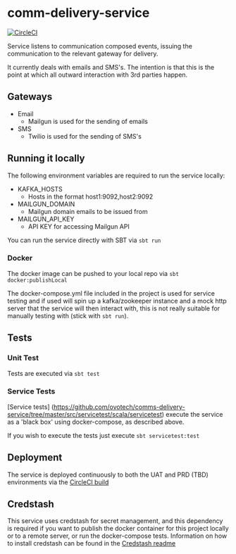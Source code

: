 # comm-delivery-service

[![CircleCI](https://circleci.com/gh/ovotech/comms-delivery-service.svg?style=svg&circle-token=29b5c39281290ccfe989e327aba05427d2c7d8a2)](https://circleci.com/gh/ovotech/comms-delivery-service)

Service listens to communication composed events, issuing the communication to the relevant gateway for delivery. 

It currently deals with emails and SMS's.  The intention is that this is the point at which all outward interaction with 3rd parties happen.

## Gateways

* Email
  * Mailgun is used for the sending of emails
* SMS
  * Twilio is used for the sending of SMS's

## Running it locally

The following environment variables are required to run the service locally:
* KAFKA_HOSTS
  * Hosts in the format host1:9092,host2:9092
* MAILGUN_DOMAIN
  * Mailgun domain emails to be issued from
* MAILGUN_API_KEY
  * API KEY for accessing Mailgun API

You can run the service directly with SBT via `sbt run`

### Docker

The docker image can be pushed to your local repo via `sbt docker:publishLocal`

The docker-compose.yml file included in the project is used for service testing and if used will spin up a kafka/zookeeper instance and a mock http server that the service will then interact with, this is not really suitable for manually testing with (stick with `sbt run`).

## Tests

### Unit Test

Tests are executed via `sbt test`
### Service Tests

[Service tests] (https://github.com/ovotech/comms-delivery-service/tree/master/src/servicetest/scala/servicetest) execute the service as a 'black box' using docker-compose, as described above.

If you wish to execute the tests just execute `sbt servicetest:test`

## Deployment

The service is deployed continuously to both the UAT and PRD (TBD) environments via the [CircleCI build](https://circleci.com/gh/ovotech/comms-delivery-service) 

## Credstash

This service uses credstash for secret management, and this dependency is required if you want to publish the docker container for this project locally or to a remote server, or run the docker-compose tests. Information on how to install credstash can be found in the [Credstash readme](https://github.com/fugue/credstash)
